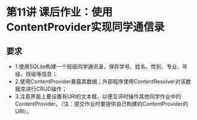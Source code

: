 # 第11讲 课后作业：使用ContentProvider实现同学通信录
## 要求
- 1.使用SQLite构建一个班级同学通讯录，保存学号、姓名、性别、专业、年级、班级等信息；
- 2.使用ContentProvider暴露其数据；外部程序使用ContentResolver对该数据库进行CRUD操作；
- 3.注意界面上要设置有URI的文本框，以便互评时操作其他同学作业中的ContentProvider。（注：提交作业时要提供自已构建的ContentProvider的URI）。